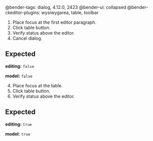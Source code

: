 @bender-tags: dialog, 4.12.0, 2423
@bender-ui: collapsed
@bender-ckeditor-plugins: wysiwygarea, table, toolbar

1. Place focus at the first editor paragraph.
2. Click table button.
3. Verify status above the editor.
4. Cancel dialog.

## Expected

**editing:** `false`

**model:** `false`

4. Place focus at the table.
2. Click table button.
3. Verify status above the editor.

## Expected

**editing:** `true`

**model:** `true`
